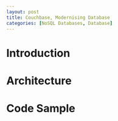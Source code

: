 ```yaml
---
layout: post
title: Couchbase, Modernising Database
categories: [NoSQL Databases, Database]
---
```


# Introduction

# Architecture

# Code Sample
